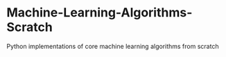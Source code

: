 # Machine-Learning-Algorithms-Scratch
Python implementations of core machine learning algorithms from scratch 
